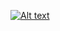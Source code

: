 [![Alt text](https://www.youtube.com/embed/9hnWScLfl54)](https://www.youtube.com/embed/9hnWScLfl54)
